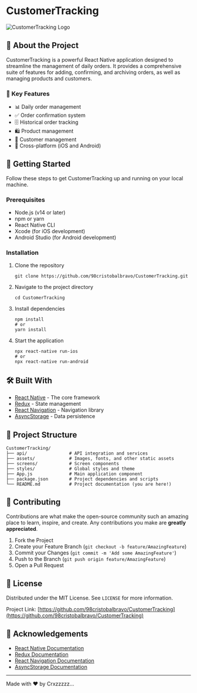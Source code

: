 # CustomerTracking

![CustomerTracking Logo](/assets/logo.png)

## 📱 About the Project

CustomerTracking is a powerful React Native application designed to streamline the management of daily orders. It provides a comprehensive suite of features for adding, confirming, and archiving orders, as well as managing products and customers.

### 🌟 Key Features

- 📊 Daily order management
- ✅ Order confirmation system
- 🗄️ Historical order tracking
- 🛍️ Product management
- 👥 Customer management
- 📱 Cross-platform (iOS and Android)

## 🚀 Getting Started

Follow these steps to get CustomerTracking up and running on your local machine.

### Prerequisites

- Node.js (v14 or later)
- npm or yarn
- React Native CLI
- Xcode (for iOS development)
- Android Studio (for Android development)

### Installation

1. Clone the repository

   ```
   git clone https://github.com/98cristobalbravo/CustomerTracking.git
   ```

2. Navigate to the project directory

   ```
   cd CustomerTracking
   ```

3. Install dependencies

   ```
   npm install
   # or
   yarn install
   ```

4. Start the application
   ```
   npx react-native run-ios
   # or
   npx react-native run-android
   ```

## 🛠️ Built With

- [React Native](https://reactnative.dev/) - The core framework
- [Redux](https://redux.js.org/) - State management
- [React Navigation](https://reactnavigation.org/) - Navigation library
- [AsyncStorage](https://react-native-async-storage.github.io/async-storage/) - Data persistence

## 📂 Project Structure

```
CustomerTracking/
├── api/                # API integration and services
├── assets/             # Images, fonts, and other static assets
├── screens/            # Screen components
├── styles/             # Global styles and theme
├── App.js              # Main application component
├── package.json        # Project dependencies and scripts
└── README.md           # Project documentation (you are here!)
```

## 🤝 Contributing

Contributions are what make the open-source community such an amazing place to learn, inspire, and create. Any contributions you make are **greatly appreciated**.

1. Fork the Project
2. Create your Feature Branch (`git checkout -b feature/AmazingFeature`)
3. Commit your Changes (`git commit -m 'Add some AmazingFeature'`)
4. Push to the Branch (`git push origin feature/AmazingFeature`)
5. Open a Pull Request

## 📄 License

Distributed under the MIT License. See `LICENSE` for more information.

Project Link: [https://github.com/98cristobalbravo/CustomerTracking](https://github.com/98cristobalbravo/CustomerTracking)

## 🙏 Acknowledgements

- [React Native Documentation](https://reactnative.dev/docs/getting-started)
- [Redux Documentation](https://redux.js.org/introduction/getting-started)
- [React Navigation Documentation](https://reactnavigation.org/docs/getting-started)
- [AsyncStorage Documentation](https://react-native-async-storage.github.io/async-storage/docs/usage)

---

Made with ❤️ by Crxzzzzz...
